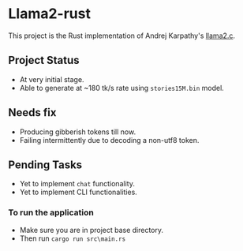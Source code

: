 # Llama2-rust

This project is the Rust implementation of Andrej Karpathy's [llama2.c](https://github.com/karpathy/llama2.c).

## Project Status

- At very initial stage.
- Able to generate at ~180 tk/s rate using `stories15M.bin` model.

## Needs fix
- Producing gibberish tokens till now.
- Failing intermittently due to decoding a non-utf8 token.

## Pending Tasks

- Yet to implement `chat` functionality.
- Yet to implement CLI functionalities.

### To run the application
- Make sure you are in project base directory.
- Then run `cargo run src\main.rs`
